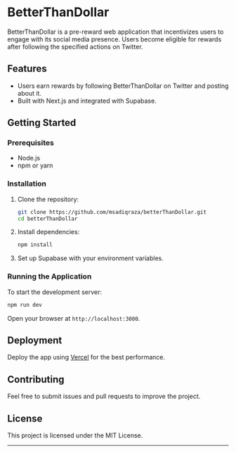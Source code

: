 

# BetterThanDollar

BetterThanDollar is a pre-reward web application that incentivizes users to engage with its social media presence. Users become eligible for rewards after following the specified actions on Twitter.

## Features

- Users earn rewards by following BetterThanDollar on Twitter and posting about it.
- Built with Next.js and integrated with Supabase.

## Getting Started

### Prerequisites

- Node.js
- npm or yarn

### Installation

1. Clone the repository:
   ```bash
   git clone https://github.com/msadiqraza/betterThanDollar.git
   cd betterThanDollar
   ```

2. Install dependencies:
   ```bash
   npm install
   ```

3. Set up Supabase with your environment variables.

### Running the Application

To start the development server:
```bash
npm run dev
```

Open your browser at `http://localhost:3000`.

## Deployment

Deploy the app using [Vercel](https://vercel.com/) for the best performance.

## Contributing

Feel free to submit issues and pull requests to improve the project.

## License

This project is licensed under the MIT License.

---

